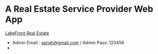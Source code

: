 # A Real Estate Service Provider Web App

[LakeFront Real Estate](https://lakefront-estates.web.app/)



- Admin Email : sariah@gmail.com / Admin Pass: 123456
- 
